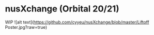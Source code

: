 # nusXchange (Orbital 20/21)
WIP
![alt text](https://github.com/cyyeu/nusXchange/blob/master/Liftoff Poster.jpg?raw=true)
